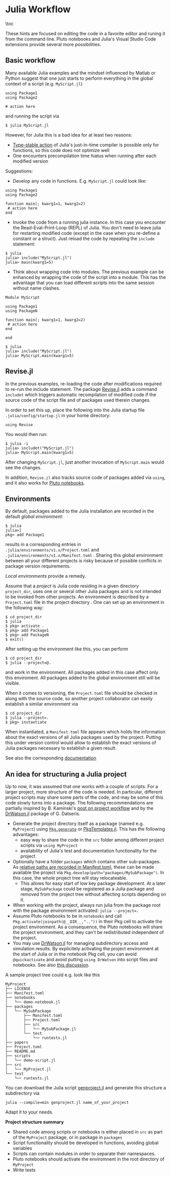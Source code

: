 

Julia Workflow
====================

\toc 


These hints are focused on editing the code in a favorite editor and runing it from the command line. 
Pluto notebooks and Julia's Visual Studio Code extensions provide several more possibilities.




## Basic workflow

Many available Julia examples and  the mindset influenced by Matlab or Python suggest  that one just  starts to  perform everything  in the global context of a script (e.g. `MyScript.jl`)

```
using Package1
using Package2

# action here
```

and running the script via

```
$ julia MyScript.jl
```


However, for Julia this is a bad idea for at  least two reasons:

-  [Type-stable action](https://docs.julialang.org/en/v1/manual/performance-tips/#Avoid-global-variables) of Julia's just-in-time compiler is possible only for functions, so this code does not optimize well
- One encounters precompilation time hiatus when running after each modified  version

Suggestions:

- Develop any code in functions. E.g. `MyScript.jl` could look like:

```
using Package1
using Package2

function main(; kwarg1=1, kwarg2=2)
 # action here 
end
```

- Invoke the code  from a running julia instance. In this   case you encounter the Read-Eval-Print-Loop (REPL) of Julia. You don't need to leave julia for restarting modified code (except in the case when you re-define a constant or a struct). Just reload the code by repeating the `include` statement:


```
$ julia
julia> include("MyScript.jl")
julia> main(kwarg1=5)
```




-  Think about wrapping code into modules. The previous example can be enhanced by wrapping the code of the script into a module.
   This has the advantage that you can load different scripts into the same session without name clashes.

```
Module MyScript

using Package1
using PackageN

function main(; kwarg1=1, kwarg2=2)
 # action here 
end

end
```

```
$ julia
julia> include("MyScript.jl")
julia> MyScript.main(kwarg1=5)
```


##  Revise.jl

In the previous examples, re-loading the code after modifications required to re-run the include statement. The package 
[Revise.jl](https://github.com/timholy/Revise.jl) adds a command `includet` which triggers automatic recompilation of modified code if the source code of the script file and of packages  used therein changes.

In order to set this up, place the following into the Julia startup file `.julia/config/startup.jl` in your home directory:

```
using Revise
``` 

You would then run:
```
$ julia -i
julia> includet("MyScript.jl")
julia> MyScript.main(kwarg1=5)
```
After changing `MyScript.jl`, just another  invocation of `MyScript.main`  would see the changes.


In addition, `Revise.jl` also tracks source code of packages added via `using`, and it also works for [Pluto notebooks](https://github.com/fonsp/Pluto.jl).

## Environments

By default, packages added to the Julia installation are recorded in the default _global environment_:
```
$ julia
julia>]
pkg> add Package1
```
results in a corresponding entries in  `.julia/environments/v1.x/Project.toml`  and `.julia/environments/v1.x/Manifest.toml` .
Sharing this global  environment between all your different projects is risky because of possible conflicts in package version requirements.



_Local environments_ provide a remedy.

Assume that a _project_ is Julia code residing in a given directory `project_dir`, uses one or several other Julia packages and is not intended to be invoked from other projects. An environment is described by a `Project.toml` file in the project directory . One can set up an environment
in the following way:

```
$ cd project_dir
$ julia
$ pkg> activate .
$ pkg> add Package1
$ pkg> add PackageN
$ exit()
```
After setting up the environment like this, you can  perform

```
$ cd project_dir
$ julia --project=@.
```
and work in the environment. All packages added in this case affect only this enviroment. All packages added to the global environment still will be visible.

When it comes to versioning, the `Project.toml` file should be checked in along with the source code, so another project collaborator can easily establish a similar environment via

```
$ cd project_dir
$ julia --project=.
$ pkg> instantiate
```
When instantiated, a `Manifest.toml` file appears which holds the information about the exact versions of all Julia packages used by the project.  Putting this under version control would allow to establish the exact versions of Julia packages necessary to establish a given result. 

See also the corresponding [documentation](https://pkgdocs.julialang.org/v1.2/environments/)



## An idea for structuring a Julia project

Up to now, it was assumed that one works with a couple of scripts. For a larger project, more structure of the code is needed. In particular, different project scripts may share some parts of the code, and may be  some of this code slowly turns into a package.
The following recommendations are partially inspired by B. Kaminski's [post on project workflow](https://bkamins.github.io/julialang/2020/05/18/project-workflow.html) and  by the  [DrWatson.jl](https://github.com/JuliaDynamics/DrWatson.jl) package of G. Datseris.


- Generate the project directory itself as a package (named e.g. `MyProject`) using [`Pkg.generate`](https://pkgdocs.julialang.org/v1/creating-packages/) or [PkgTemplates.jl](https://github.com/invenia/PkgTemplates.jl). This has the following advantages:
   - easy way to share  the code in the `src` folder among different project scripts via `using MyProject`
   - availability of Julia's  test and documentation functionality for the project
- Optionally have a folder `packages` which contains other sub-packages.
  As [relative paths are recorded in Manifest.toml](https://github.com/JuliaLang/Pkg.jl/issues/1214), these can be made available the project via `Pkg.develop(path="packages/MySubPackage")`. In this case, the whole project  tree will stay relocateable.
   - This allows for easy start of low key package development. At a later stage, `MySubPackage` could be registered as a Julia package and removed from the project tree without affecting  scripts depending on it. 
- When working with the project, always run julia from the package root with the package environment activated: `julia --project=.` 
- Assume Pluto notebooks to be in `notebooks` and call  `Pkg.activate(joinpath(@__DIR__,".."))` in their Pkg cell to activate the project environment.  As a consequence, the Pluto notebooks will share the project environment, and they can't be redistributed independent of the project.
- You may use [DrWatson.jl](https://github.com/JuliaDynamics/DrWatson.jl) for managing subdirectory access and simulation results. By explicitely activating the project environment at the start of Julia or in the notebook Pkg cell, you can avoid  `@quickactivate` and  avoid putting `using DrWatson` into script files and notebooks. See also [this discussion](https://github.com/JuliaDynamics/DrWatson.jl/issues/261).


A sample project tree could e.g. look like this
```
MyProject
├── LICENSE
├── Manifest.toml
├── notebooks
│   └── demo-notebook.jl
├── packages
│   └── MySubPackage
│       ├── Manifest.toml
│       ├── Project.toml
│       ├── src
│       │   └── MySubPackage.jl
│       └── test
│           └── runtests.jl
├── papers
├── Project.toml
├── README.md
├── scripts
│   └── demo-script.jl
├── src
│   └── MyProject.jl
└── test
    └── runtests.jl
```
You can download the Julia script [genproject.jl](/assets/genproject.jl) and generate this structure a subdirectory via
```
julia --compile=min genproject.jl name_of_your_project
```
Adapt it to your needs.

__Project structure summary__
- Shared code among scripts or  notebooks is either placed in `src` as part of the `MyProject` package, or in package in `packages`
- Script functionality should be developed in functions, avoiding global variables
- Scripts can contain modules in order to separate their namespaces.
- Pluto notebooks should activate the enviromnent in the root directory of `MyProject`
- Write tests 
